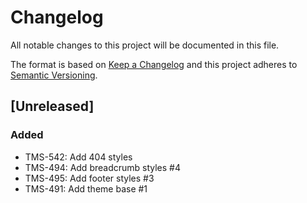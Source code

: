 # Changelog

All notable changes to this project will be documented in this file.

The format is based on [Keep a Changelog](http://keepachangelog.com/en/1.0.0/)
and this project adheres to [Semantic Versioning](http://semver.org/spec/v2.0.0.html).

## [Unreleased]

### Added

- TMS-542: Add 404 styles
- TMS-494: Add breadcrumb styles #4
- TMS-495: Add footer styles #3
- TMS-491: Add theme base #1
